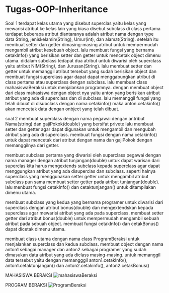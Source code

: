 # Tugas-OOP-Inheritance

Soal 1
terdapat kelas utama yang disebut superclas yaitu kelas yang mewarisi atribut ke kelas lain yang biasa disebut subclass
di class pertama terdapat beberapa atribut diantaranya adalah atribut nama dengan type data String, jeniskelamin(String), Umur(int), dan alamat(String). 
setelah itu membuat setter dan getter dimasing-masing atribut untuk mempermudah mengambil atribut kesebuah object. lalu membuat fungsi yang bernama cetakInfo() yang berisikan setter dan getter
untuk mencetak object dimenu utama.
didalam subclass tedapat dua atribut untuk diwarisi oleh superclass yaitu atribut NIM(String), dan Jurusan(String). lalu membuat setter dan getter untuk memanggil atribut tersebut yang sudah berisikan object
dan membuat fungsi superclass agar dapat dapat menggabungkan atribut di class pertama atau superclass dengan subclass.
lalu membuat class mahasiswaBeraksi untuk menjalankan programnya. dengan membuat object dari class mahasiswa dengan object nya yaitu anton yang berisikan atribut atribut yang ada
di superclass dan di subclass. lalu memanggil fungsi yang telah dibuat di disubclass dengan nama cetakinfo() maka anton.cetakinfo() akan mencetak data dengan onbject yang telah dibuat.

soal 2
membuat superclass dengan nama pegawai dengan antribut Nama(string) dan gajiPokok(double) yang bersifat privete
lalu membuat setter dan getter agar dapat digunakan untuk mengambil dan mengubah atribut yang ada di superclass.
membuat fungsi dengan nama cetakinfo() untuk dapat mencetak dari atribut dengan nama dan gajiPokok dengan memanggilnya dari getter.

membuat subclass pertama yang diwarisi oleh superclass pegawai dengan nama manager dengan atribut tunjangan(double) untuk dapat warisan dari superclas kita harus mengextends subclass kepada superclass agar dapat menggungkan atribut yang ada disuperclas dan subclass.
seperti halnya superclass yang menggunakan setter getter untuk mengambil atribut subclass pun sama membuat setter getter pada atribut tunjangan(double). 
lalu menbuat fungsi cetakInfo() dan cetaktunjangan() untuk ditampilakan dimenu utama.

membuat subclass yang kedua yang bernama programer untuk diwarisi dari superclass dengan atribut bonus(double) dan mengextendskan kepada superclass agar mewarisi atribut yang ada pada superclass. 
membuat setter getter dari atribut bonus(double) untuk mempermudah mengambil sebuah atribut pada sebuah object.
membuat fungsi cetakInfo() dan cetakBonus() dapat dicetak dimenu utama.

membuat class utama dengan nama class ProgramBeraksi untuk menjalankan superclass dan kedua subclass.
membuat object dengan nama anton1 sebagai manager dan anton2 sebagai programer yang sudah dimasukan data atribut yang ada diclass masing-masing.
untuk memanggil data tersebut yaitu dengan memangggil anton1.cetakInfo(), anton1.cetaktunjangan() dan anton2.cetakinfo(), anton2.cetakBonus() 



MAHASISWA BERAKSI
![mahasiswaBeraksi](https://user-images.githubusercontent.com/115930300/199978062-85c5a35c-e122-4092-8767-4f6c024578bc.png)

PROGRAM BERAKSI
![ProgramBeraksi](https://user-images.githubusercontent.com/115930300/199978433-8ad9fca1-1423-4f06-a8b1-4079143c1957.png)
